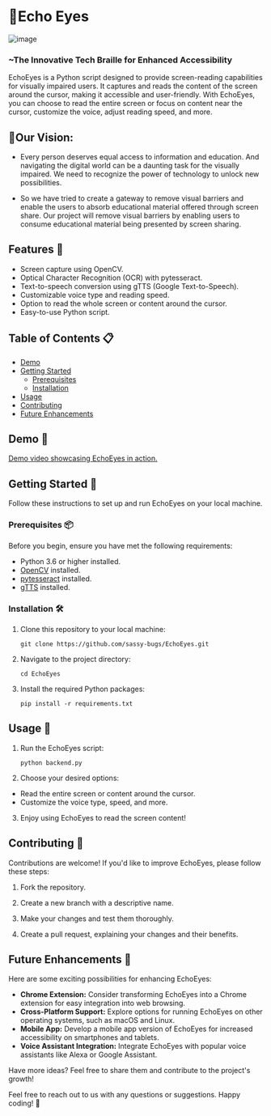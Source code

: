 # :star2:Echo Eyes 

![image](https://github.com/cfgindia2023/Team-46/assets/91024452/c7ee5b46-fca7-48db-ace6-cfcaa3bf45f9)
### ~The Innovative Tech Braille for Enhanced Accessibility 

EchoEyes is a Python script designed to provide screen-reading capabilities for visually impaired users. It captures and reads the content of the screen around the cursor, making it accessible and user-friendly. With EchoEyes, you can choose to read the entire screen or focus on content near the cursor, customize the voice, adjust reading speed, and more.

## :dart:Our Vision:

- Every person deserves equal access to information and education. And navigating the digital world can be a daunting task for the visually impaired. We need to recognize the power of technology to unlock new possibilities.

- So we have tried to create a gateway to remove visual barriers and enable the users to absorb educational material offered through screen share. Our project will remove visual barriers by enabling users to consume educational material being presented by screen sharing.

## Features 🚀

- Screen capture using OpenCV.
- Optical Character Recognition (OCR) with pytesseract.
- Text-to-speech conversion using gTTS (Google Text-to-Speech).
- Customizable voice type and reading speed.
- Option to read the whole screen or content around the cursor.
- Easy-to-use Python script.

## Table of Contents 📋

- [Demo](#demo)
- [Getting Started](#getting-started)
  - [Prerequisites](#prerequisites)
  - [Installation](#installation)
- [Usage](#usage)
- [Contributing](#contributing)
- [Future Enhancements](#future-enhancements)

## Demo 📸

[Demo video showcasing EchoEyes in action.](https://drive.google.com/file/d/1orQDzHDVpd_STi-O2pyTP_hTa54xt1VP/view?usp=sharing)

## Getting Started 🚀

Follow these instructions to set up and run EchoEyes on your local machine.

### Prerequisites 📦

Before you begin, ensure you have met the following requirements:

- Python 3.6 or higher installed.
- [OpenCV](https://pypi.org/project/opencv-python/) installed.
- [pytesseract](https://pypi.org/project/pytesseract/) installed.
- [gTTS](https://pypi.org/project/gTTS/) installed.

### Installation 🛠️

1. Clone this repository to your local machine:

   ```
   git clone https://github.com/sassy-bugs/EchoEyes.git
   ```
2. Navigate to the project directory:

   ```
   cd EchoEyes
   ```
3. Install the required Python packages:

   ```
   pip install -r requirements.txt
   ```
## Usage 📖

1. Run the EchoEyes script:

   ```
   python backend.py
   ```
2. Choose your desired options:

  - Read the entire screen or content around the cursor.
  - Customize the voice type, speed, and more.

3. Enjoy using EchoEyes to read the screen content!

## Contributing 🤝

Contributions are welcome! If you'd like to improve EchoEyes, please follow these steps:

1. Fork the repository.

2. Create a new branch with a descriptive name.

3. Make your changes and test them thoroughly.

4. Create a pull request, explaining your changes and their benefits.

## Future Enhancements 🌈
Here are some exciting possibilities for enhancing EchoEyes:

- **Chrome Extension:** Consider transforming EchoEyes into a Chrome extension for easy integration into web browsing.
- **Cross-Platform Support:** Explore options for running EchoEyes on other operating systems, such as macOS and Linux.
- **Mobile App:** Develop a mobile app version of EchoEyes for increased accessibility on smartphones and tablets.
- **Voice Assistant Integration:** Integrate EchoEyes with popular voice assistants like Alexa or Google Assistant.

Have more ideas? Feel free to share them and contribute to the project's growth!

Feel free to reach out to us with any questions or suggestions. Happy coding! 🌟



